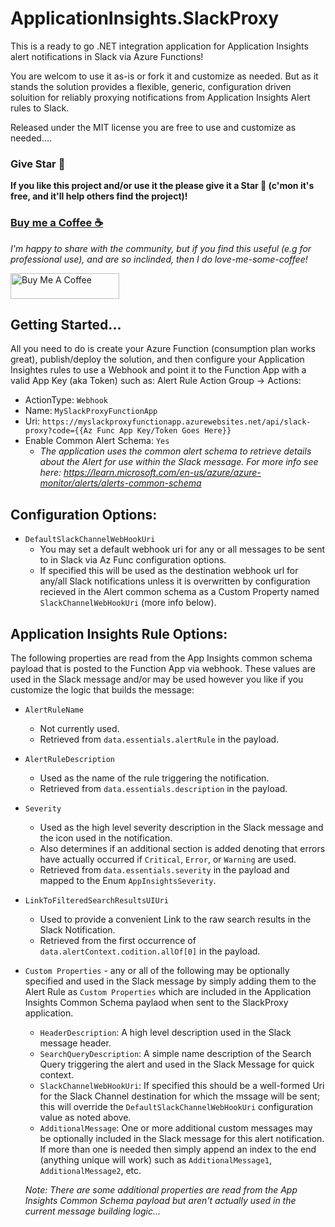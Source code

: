 ﻿# ApplicationInsights.SlackProxy
This is a ready to go .NET integration application for Application Insights alert notifications in Slack via Azure Functions!

You are welcom to use it as-is or fork it and customize as needed. But as it stands the solution provides a flexible, generic, configuration driven soluition for reliably proxying
notifications from Application Insights Alert rules to Slack.

Released under the MIT license you are free to use and customize as needed....

### Give Star 🌟
**If you like this project and/or use it the please give it a Star 🌟 (c'mon it's free, and it'll help others find the project)!**

### [Buy me a Coffee ☕](https://www.buymeacoffee.com/cajuncoding)
*I'm happy to share with the community, but if you find this useful (e.g for professional use), and are so inclinded,
then I do love-me-some-coffee!*

<a href="https://www.buymeacoffee.com/cajuncoding" target="_blank">
<img src="https://cdn.buymeacoffee.com/buttons/default-orange.png" alt="Buy Me A Coffee" height="41" width="174">
</a> 

## Getting Started...
All you need to do is create your Azure Function (consumption plan works great), publish/deploy the solution, and then configure your Application Insightes rules
to use a Webhook and point it to the Function App with a valid App Key (aka Token) such as:
Alert Rule Action Group -> Actions:
 - ActionType: `Webhook`
 - Name: `MySlackProxyFunctionApp`
 - Uri: `https://myslackproxyfunctionapp.azurewebsites.net/api/slack-proxy?code={{Az Func App Key/Token Goes Here}}`
 - Enable Common Alert Schema: `Yes`
   - *The application uses the common alert schema to retrieve details about the Alert for use within the Slack message. 
       For more info see here: https://learn.microsoft.com/en-us/azure/azure-monitor/alerts/alerts-common-schema*

## Configuration Options:
  - `DefaultSlackChannelWebHookUri`
    - You may set a default webhook uri for any or all messages to be sent to in Slack via Az Func configuration options.
    - If specified this will be used as the destination webhook url for any/all Slack notifications unless it is overwritten by
        configuration recieved in the Alert common schema as a Custom Property named `SlackChannelWebHookUri` (more info below).

## Application Insights Rule Options:

 The following properties are read from the App Insights common schema payload that is posted to the Function App via webhook. These values
 are used in the Slack message and/or may be used however you like if you customize the logic that builds the message:
  - `AlertRuleName`
    - Not currently used.
    - Retrieved from `data.essentials.alertRule` in the payload.
  - `AlertRuleDescription`
    - Used as the name of the rule triggering the notification.
    - Retrieved from `data.essentials.description` in the payload.
  - `Severity`
    - Used as the high level severity description in the Slack message and the icon used in the notification.
    - Also determines if an additional section is added denoting
        that errors have actually occurred if `Critical`, `Error`, or `Warning` are used.
    - Retrieved from `data.essentials.severity` in the payload and mapped to the Enum `AppInsightsSeverity`.
  - `LinkToFilteredSearchResultsUIUri`
    - Used to provide a convenient Link to the raw search results in the Slack Notification.
    - Retrieved from the first occurrence of `data.alertContext.codition.allOf[0]` in the payload.
  - `Custom Properties` - any or all of the following may be optionally specified and used in the Slack message by simply adding
     them to the Alert Rule as `Custom Properties` which are included in the Application Insights Common Schema paylaod when sent to the SlackProxy application.
    - `HeaderDescription`: A high level description used in the Slack message header.
    - `SearchQueryDescription`: A simple name description of the Search Query triggering the alert and used in the Slack Message for quick context.
    - `SlackChannelWebHookUri`: If specified this should be a well-formed Uri for the Slack Channel destination for which the mssage will be sent; 
        this will override the `DefaultSlackChannelWebHookUri` configuration value as noted above.
    - `AdditionalMessage`: One or more additional custom messages may be optionally included in the Slack message for this alert notification.
        If more than one is needed then simply append an index to the end (anything unique will work) such as `AdditionalMessage1`, `AdditionalMessage2`, etc.

    *Note: There are some additional properties are read from the App Insights Common Schema payload but aren't actually used in the current message building logic...*
